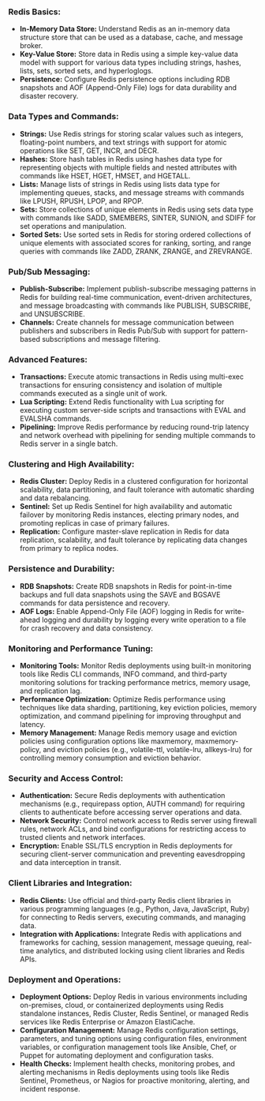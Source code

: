 ### Redis Basics:
- **In-Memory Data Store:** Understand Redis as an in-memory data structure store that can be used as a database, cache, and message broker.
- **Key-Value Store:** Store data in Redis using a simple key-value data model with support for various data types including strings, hashes, lists, sets, sorted sets, and hyperloglogs.
- **Persistence:** Configure Redis persistence options including RDB snapshots and AOF (Append-Only File) logs for data durability and disaster recovery.

### Data Types and Commands:
- **Strings:** Use Redis strings for storing scalar values such as integers, floating-point numbers, and text strings with support for atomic operations like SET, GET, INCR, and DECR.
- **Hashes:** Store hash tables in Redis using hashes data type for representing objects with multiple fields and nested attributes with commands like HSET, HGET, HMSET, and HGETALL.
- **Lists:** Manage lists of strings in Redis using lists data type for implementing queues, stacks, and message streams with commands like LPUSH, RPUSH, LPOP, and RPOP.
- **Sets:** Store collections of unique elements in Redis using sets data type with commands like SADD, SMEMBERS, SINTER, SUNION, and SDIFF for set operations and manipulation.
- **Sorted Sets:** Use sorted sets in Redis for storing ordered collections of unique elements with associated scores for ranking, sorting, and range queries with commands like ZADD, ZRANK, ZRANGE, and ZREVRANGE.

### Pub/Sub Messaging:
- **Publish-Subscribe:** Implement publish-subscribe messaging patterns in Redis for building real-time communication, event-driven architectures, and message broadcasting with commands like PUBLISH, SUBSCRIBE, and UNSUBSCRIBE.
- **Channels:** Create channels for message communication between publishers and subscribers in Redis Pub/Sub with support for pattern-based subscriptions and message filtering.

### Advanced Features:
- **Transactions:** Execute atomic transactions in Redis using multi-exec transactions for ensuring consistency and isolation of multiple commands executed as a single unit of work.
- **Lua Scripting:** Extend Redis functionality with Lua scripting for executing custom server-side scripts and transactions with EVAL and EVALSHA commands.
- **Pipelining:** Improve Redis performance by reducing round-trip latency and network overhead with pipelining for sending multiple commands to Redis server in a single batch.

### Clustering and High Availability:
- **Redis Cluster:** Deploy Redis in a clustered configuration for horizontal scalability, data partitioning, and fault tolerance with automatic sharding and data rebalancing.
- **Sentinel:** Set up Redis Sentinel for high availability and automatic failover by monitoring Redis instances, electing primary nodes, and promoting replicas in case of primary failures.
- **Replication:** Configure master-slave replication in Redis for data replication, scalability, and fault tolerance by replicating data changes from primary to replica nodes.

### Persistence and Durability:
- **RDB Snapshots:** Create RDB snapshots in Redis for point-in-time backups and full data snapshots using the SAVE and BGSAVE commands for data persistence and recovery.
- **AOF Logs:** Enable Append-Only File (AOF) logging in Redis for write-ahead logging and durability by logging every write operation to a file for crash recovery and data consistency.

### Monitoring and Performance Tuning:
- **Monitoring Tools:** Monitor Redis deployments using built-in monitoring tools like Redis CLI commands, INFO command, and third-party monitoring solutions for tracking performance metrics, memory usage, and replication lag.
- **Performance Optimization:** Optimize Redis performance using techniques like data sharding, partitioning, key eviction policies, memory optimization, and command pipelining for improving throughput and latency.
- **Memory Management:** Manage Redis memory usage and eviction policies using configuration options like maxmemory, maxmemory-policy, and eviction policies (e.g., volatile-ttl, volatile-lru, allkeys-lru) for controlling memory consumption and eviction behavior.

### Security and Access Control:
- **Authentication:** Secure Redis deployments with authentication mechanisms (e.g., requirepass option, AUTH command) for requiring clients to authenticate before accessing server operations and data.
- **Network Security:** Control network access to Redis server using firewall rules, network ACLs, and bind configurations for restricting access to trusted clients and network interfaces.
- **Encryption:** Enable SSL/TLS encryption in Redis deployments for securing client-server communication and preventing eavesdropping and data interception in transit.

### Client Libraries and Integration:
- **Redis Clients:** Use official and third-party Redis client libraries in various programming languages (e.g., Python, Java, JavaScript, Ruby) for connecting to Redis servers, executing commands, and managing data.
- **Integration with Applications:** Integrate Redis with applications and frameworks for caching, session management, message queuing, real-time analytics, and distributed locking using client libraries and Redis APIs.

### Deployment and Operations:
- **Deployment Options:** Deploy Redis in various environments including on-premises, cloud, or containerized deployments using Redis standalone instances, Redis Cluster, Redis Sentinel, or managed Redis services like Redis Enterprise or Amazon ElastiCache.
- **Configuration Management:** Manage Redis configuration settings, parameters, and tuning options using configuration files, environment variables, or configuration management tools like Ansible, Chef, or Puppet for automating deployment and configuration tasks.
- **Health Checks:** Implement health checks, monitoring probes, and alerting mechanisms in Redis deployments using tools like Redis Sentinel, Prometheus, or Nagios for proactive monitoring, alerting, and incident response.
